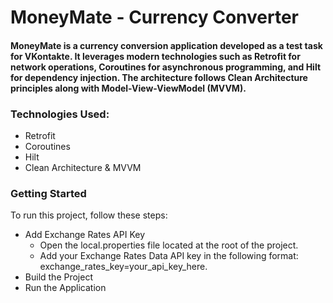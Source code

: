 # MoneyMate - Currency Converter

#### MoneyMate is a currency conversion application developed as a test task for VKontakte. It leverages modern technologies such as Retrofit for network operations, Coroutines for asynchronous programming, and Hilt for dependency injection. The architecture follows Clean Architecture principles along with Model-View-ViewModel (MVVM).

### Technologies Used: 
- Retrofit
- Coroutines
- Hilt
- Clean Architecture & MVVM

### Getting Started
To run this project, follow these steps:

- Add Exchange Rates API Key
  - Open the local.properties file located at the root of the project.
  - Add your Exchange Rates Data API key in the following format: exchange_rates_key=your_api_key_here.
- Build the Project
- Run the Application
